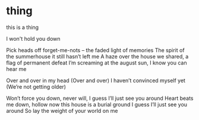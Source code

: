 # thing
this is a thing

I won't hold you down

Pick heads off forget-me-nots – the faded light of memories
The spirit of the summerhouse it still hasn’t left me
A haze over the house we shared, a flag of permanent defeat
I’m screaming at the august sun, I know you can hear me

Over and over in my head (Over and over)
I haven’t convinced myself yet (We’re not getting older)

Won’t force you down, never will, I guess I’ll just see you around
Heart beats me down, hollow now this house is a burial ground
I guess I’ll just see you around
So lay the weight of your world on me
